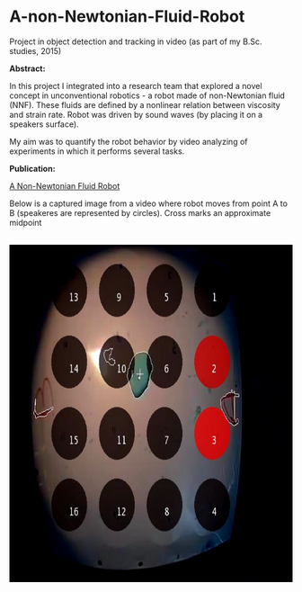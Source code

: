 # A-non-Newtonian-Fluid-Robot
Project in object detection and tracking in video (as part of my B.Sc. studies, 2015)


**Abstract:** 

In this project I integrated into a research team that explored a novel concept in unconventional robotics - a robot made of non-Newtonian fluid (NNF). These fluids are defined by a nonlinear relation between viscosity and strain rate. Robot was driven by sound waves (by placing it on a speakers surface). 

My aim was to quantify the robot behavior by video analyzing of experiments in which it performs several tasks.

**Publication:**


 
[A Non-Newtonian Fluid Robot](https://www.mitpressjournals.org/doi/full/10.1162/ARTL_a_00194?rfr_dat=cr_pub%3Dpubmed&url_ver=Z39.88-2003&rfr_id=ori%3Arid%3Acrossref.org&mobileUi=0)


Below is a captured image from a video where robot moves from point A to B (speakeres are represented by circles). Cross marks an approximate midpoint <br><br>

<p align="center">
  <img width="800" height="600" src="robot movement A-B.PNG">
</p>
